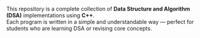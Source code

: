 This repository is a complete collection of **Data Structure and Algorithm (DSA)** implementations using **C++**.  
Each program is written in a simple and understandable way — perfect for students who are learning DSA or revising core concepts.
